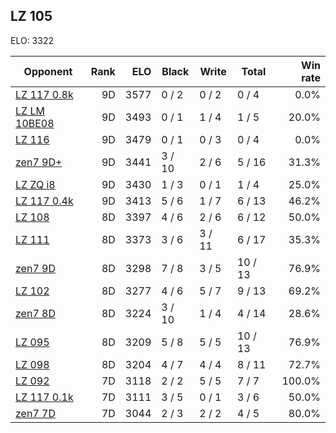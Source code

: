 ## LZ 105 ##

ELO: 3322

Opponent | Rank | ELO | Black | Write | Total | Win rate
---------|-----:|----:|-------|-------|-------|-------:
[LZ 117 0.8k](LZ%20117%200.8k.md) | 9D | 3577 | 0 / 2 | 0 / 2 | 0 / 4 | 0.0%
[LZ LM 10BE08](LZ%20LM%2010BE08.md) | 9D | 3493 | 0 / 1 | 1 / 4 | 1 / 5 | 20.0%
[LZ 116](LZ%20116.md) | 9D | 3479 | 0 / 1 | 0 / 3 | 0 / 4 | 0.0%
[zen7 9D+](zen7%209D+.md) | 9D | 3441 | 3 / 10 | 2 / 6 | 5 / 16 | 31.3%
[LZ ZQ i8](LZ%20ZQ%20i8.md) | 9D | 3430 | 1 / 3 | 0 / 1 | 1 / 4 | 25.0%
[LZ 117 0.4k](LZ%20117%200.4k.md) | 9D | 3413 | 5 / 6 | 1 / 7 | 6 / 13 | 46.2%
[LZ 108](LZ%20108.md) | 8D | 3397 | 4 / 6 | 2 / 6 | 6 / 12 | 50.0%
[LZ 111](LZ%20111.md) | 8D | 3373 | 3 / 6 | 3 / 11 | 6 / 17 | 35.3%
[zen7 9D](zen7%209D.md) | 8D | 3298 | 7 / 8 | 3 / 5 | 10 / 13 | 76.9%
[LZ 102](LZ%20102.md) | 8D | 3277 | 4 / 6 | 5 / 7 | 9 / 13 | 69.2%
[zen7 8D](zen7%208D.md) | 8D | 3224 | 3 / 10 | 1 / 4 | 4 / 14 | 28.6%
[LZ 095](LZ%20095.md) | 8D | 3209 | 5 / 8 | 5 / 5 | 10 / 13 | 76.9%
[LZ 098](LZ%20098.md) | 8D | 3204 | 4 / 7 | 4 / 4 | 8 / 11 | 72.7%
[LZ 092](LZ%20092.md) | 7D | 3118 | 2 / 2 | 5 / 5 | 7 / 7 | 100.0%
[LZ 117 0.1k](LZ%20117%200.1k.md) | 7D | 3111 | 3 / 5 | 0 / 1 | 3 / 6 | 50.0%
[zen7 7D](zen7%207D.md) | 7D | 3044 | 2 / 3 | 2 / 2 | 4 / 5 | 80.0%
